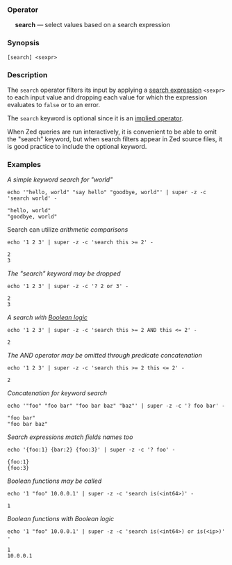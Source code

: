### Operator

&emsp; **search** &mdash; select values based on a search expression

### Synopsis
```
[search] <sexpr>
```
### Description

The `search` operator filters its input by applying a [search expression](../search-expressions) `<sexpr>`
to each input value and dropping each value for which the expression evaluates
to `false` or to an error.

The `search` keyword is optional since it is an
[implied operator](../pipeline-model#implied-operators).

When Zed queries are run interactively, it is convenient to be able to omit
the "search" keyword, but when search filters appear in Zed source files,
it is good practice to include the optional keyword.

### Examples

_A simple keyword search for "world"_
```mdtest-command
echo '"hello, world" "say hello" "goodbye, world"' | super -z -c 'search world' -
```

```mdtest-output
"hello, world"
"goodbye, world"
```
Search can utilize _arithmetic comparisons_
```mdtest-command
echo '1 2 3' | super -z -c 'search this >= 2' -
```

```mdtest-output
2
3
```
_The "search" keyword may be dropped_
```mdtest-command
echo '1 2 3' | super -z -c '? 2 or 3' -
```

```mdtest-output
2
3
```
_A search with [Boolean logic](../search-expressions#boolean-logic)_
```mdtest-command
echo '1 2 3' | super -z -c 'search this >= 2 AND this <= 2' -
```

```mdtest-output
2
```
_The AND operator may be omitted through predicate concatenation_
```mdtest-command
echo '1 2 3' | super -z -c 'search this >= 2 this <= 2' -
```

```mdtest-output
2
```
_Concatenation for keyword search_
```mdtest-command
echo '"foo" "foo bar" "foo bar baz" "baz"' | super -z -c '? foo bar' -
```

```mdtest-output
"foo bar"
"foo bar baz"
```
_Search expressions match fields names too_
```mdtest-command
echo '{foo:1} {bar:2} {foo:3}' | super -z -c '? foo' -
```

```mdtest-output
{foo:1}
{foo:3}
```
_Boolean functions may be called_
```mdtest-command
echo '1 "foo" 10.0.0.1' | super -z -c 'search is(<int64>)' -
```

```mdtest-output
1
```
_Boolean functions with Boolean logic_
```mdtest-command
echo '1 "foo" 10.0.0.1' | super -z -c 'search is(<int64>) or is(<ip>)' -
```

```mdtest-output
1
10.0.0.1
```
